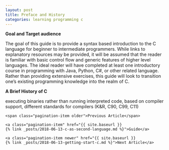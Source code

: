 ```yaml
---
layout: post
title: Preface and History
categories: learning programming c 
---
```


<p class="head1"><b>Goal and Target audience</b></p>
The goal of this guide is to provide a syntax based introduction to the C 
language for beginner to intermediate programmers. While links to explanatory 
resources may be provided, it will be assumed that the reader is familiar with 
basic control flow and generic features of higher level languages. The ideal 
reader will have completed at least one introductory course in programming 
with Java, Python, C#, or other related language. Rather than providing 
extensive exercises, this guide will look to transition one’s existing
programming knowledge into the realm of C. 

<p><b class="head1">A Brief History of C</b></p>
executing binaries rather than running interpreted code, 
based on compiler support, 
different standards for compilers (K&R, C90, C99, C11) 


<!-- Provide previous, guide, and next buttons -->
<div class="pagination">

    <span class="pagination-item older">Previous Article</span> 

    <a class="pagination-item" href="{{ site.baseurl }}
    {% link _posts/2018-06-13-c-as-second-language.md %}">Guide</a>

    <a class="pagination-item newer" href="{{ site.baseurl }}
    {% link _posts/2018-06-13-getting-start-c.md %}">Next Article</a>

</div>


